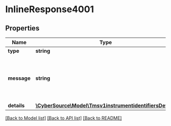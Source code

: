 # InlineResponse4001

## Properties
Name | Type | Description | Notes
------------ | ------------- | ------------- | -------------
**type** | **string** |  | [optional] 
**message** | **string** | The detailed message related to the type stated above. | [optional] 
**details** | [**\CyberSource\Model\Tmsv1instrumentidentifiersDetails**](Tmsv1instrumentidentifiersDetails.md) |  | [optional] 

[[Back to Model list]](../README.md#documentation-for-models) [[Back to API list]](../README.md#documentation-for-api-endpoints) [[Back to README]](../README.md)


